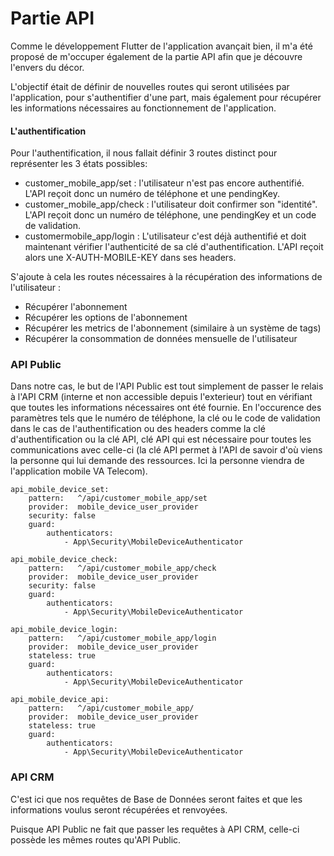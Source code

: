 # Partie API

Comme le développement Flutter de l'application avançait bien, il m'a été proposé de m'occuper également de la partie API afin que je découvre l'envers du décor.

L'objectif était de définir de nouvelles routes qui seront utilisées par l'application, pour s'authentifier d'une part, mais également pour récupérer les informations nécessaires au fonctionnement de l'application.

#### L'authentification

Pour l'authentification, il nous fallait définir 3 routes distinct pour représenter les 3 états possibles:&#x20;

* customer\_mobile\_app/set : l'utilisateur n'est pas encore authentifié. L'API reçoit donc un numéro de téléphone et une pendingKey.
* customer\_mobile\_app/check : l'utilisateur doit confirmer son "identité". L'API reçoit donc un numéro de téléphone, une pendingKey et un code de validation.
* customermobile\_app/login : L'utilisateur c'est déjà authentifié et doit maintenant vérifier l'authenticité de sa clé d'authentification. L'API reçoit alors une X-AUTH-MOBILE-KEY dans ses headers.

S'ajoute à cela les routes nécessaires à la récupération des informations de l'utilisateur :&#x20;

* Récupérer l'abonnement
* Récupérer les options de l'abonnement
* Récupérer les metrics de l'abonnement (similaire à un système de tags)
* Récupérer la consommation de données mensuelle de l'utilisateur

### API Public

Dans notre cas, le but de l'API Public est tout simplement de passer le relais à l'API CRM (interne et non accessible depuis l'exterieur) tout en vérifiant que toutes les informations nécessaires ont été fournie. En l'occurence des paramètres tels que le numéro de téléphone, la clé ou le code de validation dans le cas de l'authentification ou des headers comme la clé d'authentification ou la clé API, clé API qui est nécessaire pour toutes les communications avec celle-ci (la clé API permet à l'API de savoir d'où viens la personne qui lui demande des ressources. Ici la personne viendra de l'application mobile VA Telecom).

```
api_mobile_device_set:
    pattern:   ^/api/customer_mobile_app/set
    provider:  mobile_device_user_provider
    security: false
    guard:
        authenticators:
            - App\Security\MobileDeviceAuthenticator

api_mobile_device_check:
    pattern:   ^/api/customer_mobile_app/check
    provider:  mobile_device_user_provider
    security: false
    guard:
        authenticators:
            - App\Security\MobileDeviceAuthenticator

api_mobile_device_login:
    pattern:   ^/api/customer_mobile_app/login
    provider:  mobile_device_user_provider
    stateless: true
    guard:
        authenticators:
            - App\Security\MobileDeviceAuthenticator
            
api_mobile_device_api:
    pattern:   ^/api/customer_mobile_app/
    provider:  mobile_device_user_provider
    stateless: true
    guard:
        authenticators:
            - App\Security\MobileDeviceAuthenticator
```

### API CRM

C'est ici que nos requêtes de Base de Données seront faites et que les informations voulus seront récupérées et renvoyées.

Puisque API Public ne fait que passer les requêtes à API CRM, celle-ci possède les mêmes routes qu'API Public.
